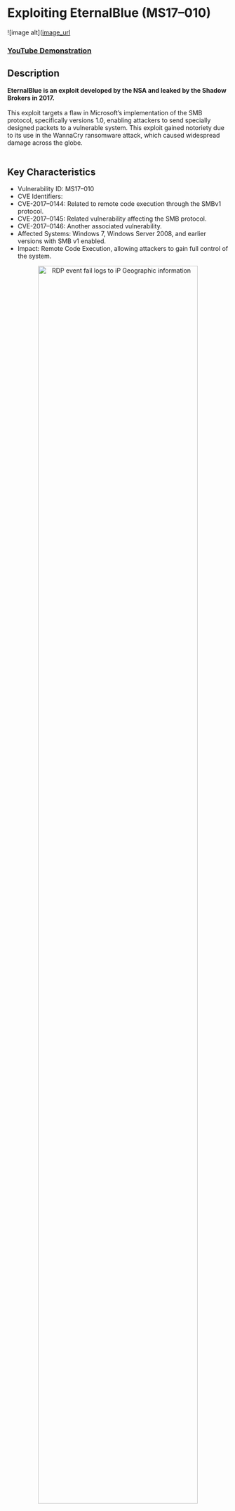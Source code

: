 <h1>Exploiting EternalBlue (MS17–010)</h1>

![image alt]([image_url](https://github.com/adevsec/EternalBLue-MS17-010-/blob/242a01d953c7c5476261490c67c32115ee9f998b/1.png)
 ### [YouTube Demonstration](https://www.youtube.com/watch?v=atdk4paWL8w)


<h2>Description</h2>
<b>EternalBlue is an exploit developed by the NSA and leaked by the Shadow Brokers in 2017.
</b>
<br />
<br />
This exploit targets a flaw in Microsoft’s implementation of the SMB protocol, specifically versions 1.0, enabling attackers to send specially designed packets to a vulnerable system. This exploit gained notoriety due to its use in the WannaCry ransomware attack, which caused widespread damage across the globe.
<br />
<br />
<h2>Key Characteristics</h2>

- Vulnerability ID: MS17–010
- CVE Identifiers:
- CVE-2017–0144: Related to remote code execution through the SMBv1 protocol.
- CVE-2017–0145: Related vulnerability affecting the SMB protocol.
- CVE-2017–0146: Another associated vulnerability.
- Affected Systems: Windows 7, Windows Server 2008, and earlier versions with SMB v1 enabled.
- Impact: Remote Code Execution, allowing attackers to gain full control of the system.

<p align="center">
<img src="https://i.imgur.com/3d3CEwZ.png" height="85%" width="85%" alt="RDP event fail logs to iP Geographic information"/>
</p>
<h2>Initial Reconnaissance</h2>
- <b>PowerShell:</b> Extract RDP failed logon logs from Windows Event Viewer 

<h2>Utilities Used</h2>

- <b>ipgeolocation.io:</b> IP Address to Geolocation API

<h2>Attacks from China coming in; Custom logs being output with geodata</h2>

<p align="center">
<img src="https://i.imgur.com/LhDCRz4.jpeg" height="85%" width="85%" alt="Image Analysis Dataflow"/>
</p>

<h2>World map of incoming attacks after 24 hours (built custom logs including geodata)</h2>

<p align="center">
<img src="https://i.imgur.com/krRFrK5.png" height="85%" width="85%" alt="Image Analysis Dataflow"/>
</p>


<!--
 ```diff
- text in red
+ text in green
! text in orange
# text in gray
@@ text in purple (and bold)@@
```
--!>
